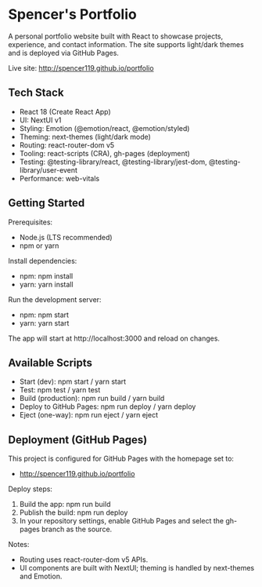 # Spencer's Portfolio

A personal portfolio website built with React to showcase projects, experience, and contact information. The site supports light/dark themes and is deployed via GitHub Pages.

Live site: http://spencer119.github.io/portfolio

## Tech Stack

- React 18 (Create React App)
- UI: NextUI v1
- Styling: Emotion (@emotion/react, @emotion/styled)
- Theming: next-themes (light/dark mode)
- Routing: react-router-dom v5
- Tooling: react-scripts (CRA), gh-pages (deployment)
- Testing: @testing-library/react, @testing-library/jest-dom, @testing-library/user-event
- Performance: web-vitals

## Getting Started

Prerequisites:
- Node.js (LTS recommended)
- npm or yarn

Install dependencies:
- npm: npm install
- yarn: yarn install

Run the development server:
- npm: npm start
- yarn: yarn start

The app will start at http://localhost:3000 and reload on changes.

## Available Scripts

- Start (dev): npm start / yarn start
- Test: npm test / yarn test
- Build (production): npm run build / yarn build
- Deploy to GitHub Pages: npm run deploy / yarn deploy
- Eject (one-way): npm run eject / yarn eject

## Deployment (GitHub Pages)

This project is configured for GitHub Pages with the homepage set to:
- http://spencer119.github.io/portfolio

Deploy steps:
1. Build the app: npm run build
2. Publish the build: npm run deploy
3. In your repository settings, enable GitHub Pages and select the gh-pages branch as the source.

Notes:
- Routing uses react-router-dom v5 APIs.
- UI components are built with NextUI; theming is handled by next-themes and Emotion.
